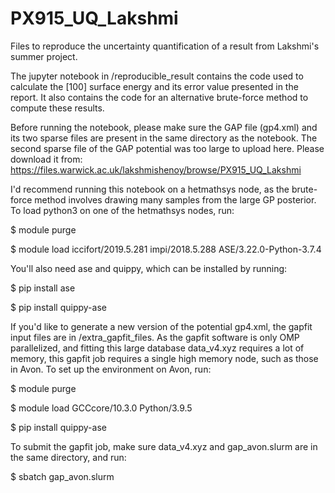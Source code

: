 # PX915_UQ_Lakshmi
Files to reproduce the uncertainty quantification of a result from Lakshmi's summer project.

The jupyter notebook in /reproducible_result contains the code used to calculate the [100] surface energy and its error value presented in the report. It also contains the code for an alternative brute-force method to compute these results.

Before running the notebook, please make sure the GAP file (gp4.xml) and its two sparse files are present in the same directory as the notebook. The second sparse file of the GAP potential was too large to upload here. Please download it from: https://files.warwick.ac.uk/lakshmishenoy/browse/PX915_UQ_Lakshmi 

I'd recommend running this notebook on a hetmathsys node, as the brute-force method involves drawing many samples from the large GP posterior. To load python3 on one of the hetmathsys nodes, run:

$ module purge

$ module load iccifort/2019.5.281  impi/2018.5.288  ASE/3.22.0-Python-3.7.4

You'll also need ase and quippy, which can be installed by running:

$ pip install ase

$ pip install quippy-ase

If you'd like to generate a new version of the potential gp4.xml, the gapfit input files are in /extra_gapfit_files. As the gapfit software is only OMP parallelized, and fitting this large database data_v4.xyz requires a lot of memory, this gapfit job requires a single high memory node, such as those in Avon. To set up the environment on Avon, run:

$ module purge

$ module load GCCcore/10.3.0 Python/3.9.5

$ pip install quippy-ase 

To submit the gapfit job, make sure data_v4.xyz and gap_avon.slurm are in the same directory, and run:

$ sbatch gap_avon.slurm
